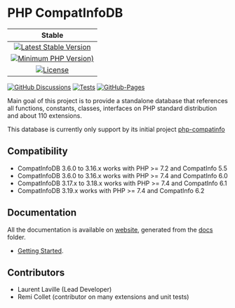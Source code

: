 <!-- markdownlint-disable MD013 -->
# PHP CompatInfoDB

| Stable |
|:------:|
| [![Latest Stable Version](https://img.shields.io/packagist/v/bartlett/php-compatinfo-db)](https://packagist.org/packages/bartlett/php-compatinfo-db) |
| [![Minimum PHP Version)](https://img.shields.io/packagist/php-v/bartlett/php-compatinfo-db)](https://www.php.net/supported-versions.php) |
| [![License](https://img.shields.io/packagist/l/bartlett/php-compatinfo-db)](https://github.com/llaville/php-compatinfo-db/blob/master/LICENSE) |

 [![GitHub Discussions](https://img.shields.io/github/discussions/llaville/php-compatinfo-db)](https://github.com/llaville/php-compatinfo-db/discussions)
 [![Tests](https://github.com/llaville/php-compatinfo-db/workflows/Tests/badge.svg)](https://github.com/llaville/php-compatinfo-db/actions)
 [![GitHub-Pages](https://github.com/llaville/php-compatinfo-db/actions/workflows/gh-pages.yml/badge.svg)](https://github.com/llaville/php-compatinfo-db/actions/workflows/gh-pages.yml)

Main goal of this project is to provide a standalone database that references
all functions, constants, classes, interfaces on PHP standard distribution and about 110 extensions.

This database is currently only support by its initial project [php-compatinfo](https://github.com/llaville/php-compatinfo)

## Compatibility

* CompatInfoDB 3.6.0 to 3.16.x works with PHP >= 7.2 and CompatInfo 5.5
* CompatInfoDB 3.6.0 to 3.16.x works with PHP >= 7.4 and CompatInfo 6.0
* CompatInfoDB 3.17.x to 3.18.x works with PHP >= 7.4 and CompatInfo 6.1
* CompatInfoDB 3.19.x works with PHP >= 7.4 and CompatInfo 6.2

## Documentation

All the documentation is available on [website](https://llaville.github.io/php-compatinfo-db/3.x),
generated from the [docs](https://github.com/llaville/php-compatinfo-db/tree/3.17/docs) folder.

* [Getting Started](docs/getting-started.md).

## Contributors

* Laurent Laville (Lead Developer)
* Remi Collet (contributor on many extensions and unit tests)
